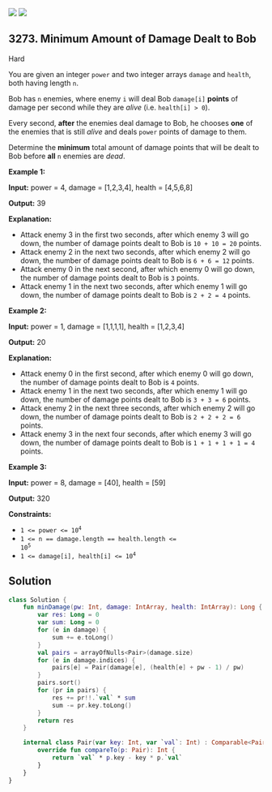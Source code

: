 [![](https://img.shields.io/github/stars/javadev/LeetCode-in-Kotlin?label=Stars&style=flat-square)](https://github.com/javadev/LeetCode-in-Kotlin)
[![](https://img.shields.io/github/forks/javadev/LeetCode-in-Kotlin?label=Fork%20me%20on%20GitHub%20&style=flat-square)](https://github.com/javadev/LeetCode-in-Kotlin/fork)

## 3273\. Minimum Amount of Damage Dealt to Bob

Hard

You are given an integer `power` and two integer arrays `damage` and `health`, both having length `n`.

Bob has `n` enemies, where enemy `i` will deal Bob `damage[i]` **points** of damage per second while they are _alive_ (i.e. `health[i] > 0`).

Every second, **after** the enemies deal damage to Bob, he chooses **one** of the enemies that is still _alive_ and deals `power` points of damage to them.

Determine the **minimum** total amount of damage points that will be dealt to Bob before **all** `n` enemies are _dead_.

**Example 1:**

**Input:** power = 4, damage = [1,2,3,4], health = [4,5,6,8]

**Output:** 39

**Explanation:**

*   Attack enemy 3 in the first two seconds, after which enemy 3 will go down, the number of damage points dealt to Bob is `10 + 10 = 20` points.
*   Attack enemy 2 in the next two seconds, after which enemy 2 will go down, the number of damage points dealt to Bob is `6 + 6 = 12` points.
*   Attack enemy 0 in the next second, after which enemy 0 will go down, the number of damage points dealt to Bob is `3` points.
*   Attack enemy 1 in the next two seconds, after which enemy 1 will go down, the number of damage points dealt to Bob is `2 + 2 = 4` points.

**Example 2:**

**Input:** power = 1, damage = [1,1,1,1], health = [1,2,3,4]

**Output:** 20

**Explanation:**

*   Attack enemy 0 in the first second, after which enemy 0 will go down, the number of damage points dealt to Bob is `4` points.
*   Attack enemy 1 in the next two seconds, after which enemy 1 will go down, the number of damage points dealt to Bob is `3 + 3 = 6` points.
*   Attack enemy 2 in the next three seconds, after which enemy 2 will go down, the number of damage points dealt to Bob is `2 + 2 + 2 = 6` points.
*   Attack enemy 3 in the next four seconds, after which enemy 3 will go down, the number of damage points dealt to Bob is `1 + 1 + 1 + 1 = 4` points.

**Example 3:**

**Input:** power = 8, damage = [40], health = [59]

**Output:** 320

**Constraints:**

*   <code>1 <= power <= 10<sup>4</sup></code>
*   <code>1 <= n == damage.length == health.length <= 10<sup>5</sup></code>
*   <code>1 <= damage[i], health[i] <= 10<sup>4</sup></code>

## Solution

```kotlin
class Solution {
    fun minDamage(pw: Int, damage: IntArray, health: IntArray): Long {
        var res: Long = 0
        var sum: Long = 0
        for (e in damage) {
            sum += e.toLong()
        }
        val pairs = arrayOfNulls<Pair>(damage.size)
        for (e in damage.indices) {
            pairs[e] = Pair(damage[e], (health[e] + pw - 1) / pw)
        }
        pairs.sort()
        for (pr in pairs) {
            res += pr!!.`val` * sum
            sum -= pr.key.toLong()
        }
        return res
    }

    internal class Pair(var key: Int, var `val`: Int) : Comparable<Pair> {
        override fun compareTo(p: Pair): Int {
            return `val` * p.key - key * p.`val`
        }
    }
}
```